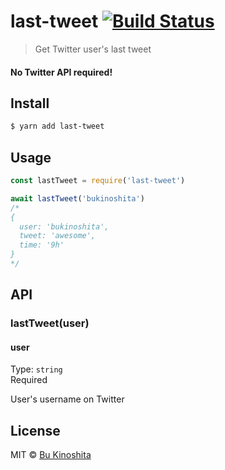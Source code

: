 # last-tweet [![Build Status](https://travis-ci.org/bukinoshita/last-tweet.svg?branch=master)](https://travis-ci.org/bukinoshita/last-tweet)

> Get Twitter user's last tweet


#### No Twitter API required!


## Install

```bash
$ yarn add last-tweet
```


## Usage

```js
const lastTweet = require('last-tweet')

await lastTweet('bukinoshita')
/*
{
  user: 'bukinoshita',
  tweet: 'awesome',
  time: '9h'
}
*/
```


## API

### lastTweet(user)

#### user

Type: `string`<br />
Required

User's username on Twitter


## License

MIT © [Bu Kinoshita](https://bukinoshita.io)
